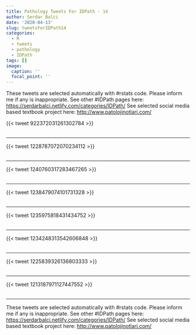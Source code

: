 ```yaml
---
title: Pathology Tweets For IDPath - 14
author: Serdar Balci
date: '2020-04-13'
slug: tweetsForIDPath14
categories:
  - R
  - tweets
  - pathology
  - IDPath
tags: []
image:
  caption: ''
  focal_point: ''
---
```



These tweets are selected automatically with #rstats code. Please inform me if any is inappropriate.
See other #IDPath pages here: https://serdarbalci.netlify.com/categories/IDPath/ 
See selected social media based textbook project here: http://www.patolojinotlari.com/

{{< tweet 922372031261302784 >}}
<br>
<br>
<hr>
{{< tweet 1228787072070234112 >}}
<br>
<br>
<hr>
{{< tweet 1240760317283467265 >}}
<br>
<br>
<hr>
{{< tweet 1238479074101731328 >}}
<br>
<br>
<hr>
{{< tweet 1235975818431434752 >}}
<br>
<br>
<hr>
{{< tweet 1234248313542606848 >}}
<br>
<br>
<hr>
{{< tweet 1225839326136803333 >}}
<br>
<br>
<hr>
{{< tweet 1213187971127447552 >}}
<br>
<br>
<hr>


These tweets are selected automatically with #rstats code. Please inform me if any is inappropriate.
See other #IDPath pages here: https://serdarbalci.netlify.com/categories/IDPath/ 
See selected social media based textbook project here: http://www.patolojinotlari.com/

